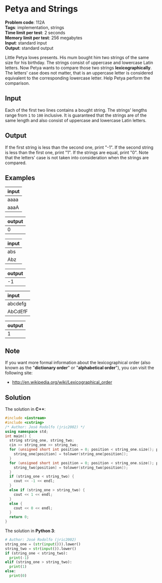 # Petya and Strings
**Problem code**: 112A  
**Tags**: implementation, strings  
**Time limit per test**: 2 seconds  
**Memory limit per test**: 256 megabytes  
**Input**: standard input  
**Output**: standard output  

Little Petya loves presents. His mum bought him two strings of the same size for his birthday. The strings consist of uppercase and lowercase Latin letters. Now Petya wants to compare those two strings **lexicographically**. The letters' case does not matter, that is an uppercase letter is considered equivalent to the corresponding lowercase letter. Help Petya perform the comparison.

## Input
Each of the first two lines contains a bought string. The strings' lengths range from `1` to `100` inclusive. It is guaranteed that the strings are of the same length and also consist of uppercase and lowercase Latin letters.

## Output
If the first string is less than the second one, print "-1". If the second string is less than the first one, print "1". If the strings are equal, print "0". Note that the letters' case is not taken into consideration when the strings are compared.

## Examples
| input |
| :--- |
| aaaa |
| aaaA |

| output |
| :--- |
| 0 |

| input |
| :--- |
| abs |
| Abz |

| output |
| :--- |
| -1 |

| input |
| :--- |
| abcdefg |
| AbCdEfF |

| output |
| :--- |
| 1 |

## Note
If you want more formal information about the lexicographical order (also known as the "**dictionary order**" or "**alphabetical order**"), you can visit the following site:
* <http://en.wikipedia.org/wiki/Lexicographical_order>

## Solution
The solution in **C++**:
```cpp
#include <iostream>
#include <cstring>
/* Author: José Rodolfo (jric2002) */
using namespace std;
int main() {
  string string_one, string_two;
  cin >> string_one >> string_two;
  for (unsigned short int position = 0; position < string_one.size(); position++) {
    string_one[position] = tolower(string_one[position]);
  }
  for (unsigned short int position = 0; position < string_one.size(); position++) {
    string_two[position] = tolower(string_two[position]);
  }
  if (string_one < string_two) {
    cout << -1 << endl;
  }
  else if (string_one > string_two) {
    cout << 1 << endl;
  }
  else {
    cout << 0 << endl;
  }
  return 0;
}
```

The solution in **Python 3**:
```python
# Author: José Rodolfo (jric2002)
string_one = (str(input())).lower()
string_two = str(input()).lower()
if (string_one < string_two):
  print(-1)
elif (string_one > string_two):
  print(1)
else:
  print(0)
```